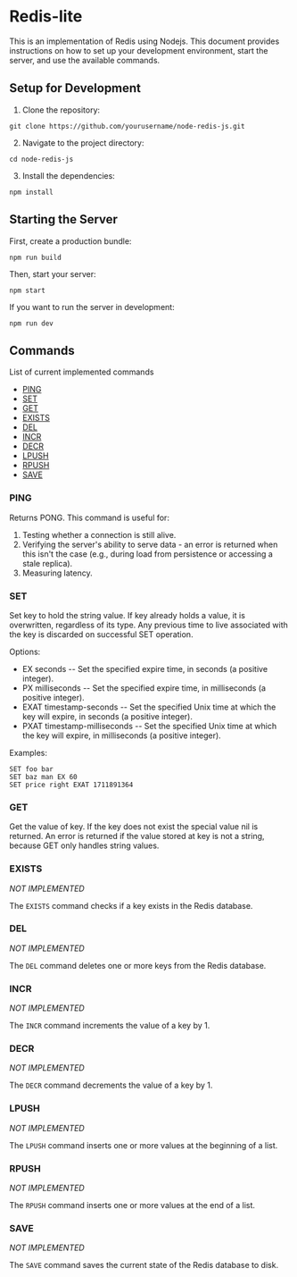 # Redis-lite

This is an implementation of Redis using Nodejs. This document provides instructions on how to set up your development environment, start the server, and use the available commands.

## Setup for Development

1. Clone the repository:
  ```
  git clone https://github.com/yourusername/node-redis-js.git
  ```

2. Navigate to the project directory:
  ```
  cd node-redis-js
  ```

3. Install the dependencies:
  ```
  npm install
  ```

## Starting the Server

First, create a production bundle:

```
npm run build
```

Then, start your server:

```
npm start
```

If you want to run the server in development:

```
npm run dev
```

## Commands

List of current implemented commands

* [PING](#PING)
* [SET](#SET)
* [GET](#GET)
* [EXISTS](#EXISTS)
* [DEL](#DEL)
* [INCR](#INCR)
* [DECR](#DECR)
* [LPUSH](#LPUSH)
* [RPUSH](#RPUSH)
* [SAVE](#SAVE)

### PING 

Returns PONG. This command is useful for:

1. Testing whether a connection is still alive.
2. Verifying the server's ability to serve data - an error is returned when this isn't the case (e.g., during load from persistence or accessing a stale replica).
3. Measuring latency.

### SET

Set key to hold the string value. If key already holds a value, it is overwritten, regardless of its type. Any previous time to live associated with the key is discarded on successful SET operation.

Options:

* EX seconds -- Set the specified expire time, in seconds (a positive integer).
* PX milliseconds -- Set the specified expire time, in milliseconds (a positive integer).
* EXAT timestamp-seconds -- Set the specified Unix time at which the key will expire, in seconds (a positive integer).
* PXAT timestamp-milliseconds -- Set the specified Unix time at which the key will expire, in milliseconds (a positive integer).

Examples:

```
SET foo bar
SET baz man EX 60
SET price right EXAT 1711891364
```

### GET

Get the value of key. If the key does not exist the special value nil is returned. An error is returned if the value stored at key is not a string, because GET only handles string values.

### EXISTS

*NOT IMPLEMENTED*

The `EXISTS` command checks if a key exists in the Redis database.

### DEL

*NOT IMPLEMENTED*

The `DEL` command deletes one or more keys from the Redis database.

### INCR

*NOT IMPLEMENTED*

The `INCR` command increments the value of a key by 1.

### DECR

*NOT IMPLEMENTED*

The `DECR` command decrements the value of a key by 1.

### LPUSH

*NOT IMPLEMENTED*

The `LPUSH` command inserts one or more values at the beginning of a list.

### RPUSH

*NOT IMPLEMENTED*

The `RPUSH` command inserts one or more values at the end of a list.

### SAVE

*NOT IMPLEMENTED*

The `SAVE` command saves the current state of the Redis database to disk.